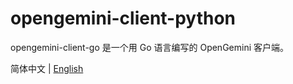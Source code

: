# opengemini-client-python

opengemini-client-go 是一个用 Go 语言编写的 OpenGemini 客户端。

简体中文 | [English](README.md)
